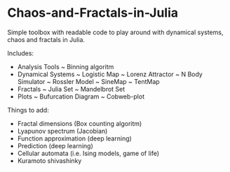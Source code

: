 # Chaos-and-Fractals-in-Julia
Simple toolbox with readable code to play around with dynamical systems, chaos and fractals in Julia.

Includes:
- Analysis Tools
    ~ Binning algoritm
- Dynamical Systems
    ~ Logistic Map
    ~ Lorenz Attractor
    ~ N Body Simulator
    ~ Rossler Model
    ~ SineMap
    ~ TentMap
- Fractals
    ~ Julia Set
    ~ Mandelbrot Set
- Plots
    ~ Bufurcation Diagram
    ~ Cobweb-plot

Things to add:
- Fractal dimensions (Box counting algoritm)
- Lyapunov spectrum (Jacobian)
- Function approximation (deep learning)
- Prediction (deep learning)
- Cellular automata (i.e. Ising models, game of life)
- Kuramoto shivashinky